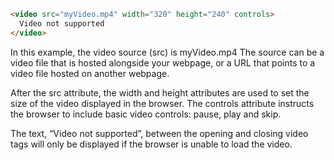 
```html
<video src="myVideo.mp4" width="320" height="240" controls>
  Video not supported
</video>
```
In this example, the video source (src) is myVideo.mp4 The source can be a
video file that is hosted alongside your webpage, or a URL that points to a
video file hosted on another webpage.

After the src attribute, the width and height attributes are used to set the
size of the video displayed in the browser. The controls attribute instructs
the browser to include basic video controls: pause, play and skip.

The text, “Video not supported”, between the opening and closing video tags
will only be displayed if the browser is unable to load the video.


